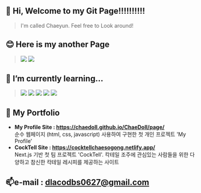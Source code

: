 ## 👋 Hi, Welcome to my Git Page!!!!!!!!!!
> I'm called Chaeyun. Feel free to Look around!   

## 😊 Here is my another Page
> <a href="https://blog.naver.com/codbs0627" target="_blank"><img src="https://img.shields.io/badge/blog-03C75A?style=flat&logo=Naver&logoColor=white"/></a> <a href="https://chaedoll.github.io/ChaeDoll/page/" target="_blank"><img src="https://img.shields.io/badge/Profile-06AC38?style=flat&logo=PagerDuty&logoColor=white"/></a>

## 📖 I’m currently learning...  
> <img src="https://img.shields.io/badge/JAVA-007396?style=flat&logo=java&logoColor=white"> <img src="https://img.shields.io/badge/REACT-61DAFB?style=flat&logo=React&logoColor=black"/> <img src="https://img.shields.io/badge/KOTLIN-7F52FF?style=flat&logo=Kotlin&logoColor=white"/> <img src="https://img.shields.io/badge/UNITY-222324?style=flat&logo=Unity&logoColor=white"/> <img src="https://img.shields.io/badge/C Sharp-239120?style=flat&logo=Csharp&logoColor=white"/>
<!--여기는 아이콘 보관소
Java : <img src="https://img.shields.io/badge/JAVA-007396?style=flat&logo=java&logoColor=white">
Unity : <img src="https://img.shields.io/badge/UNITY-222324?style=flat&logo=Unity&logoColor=white"/>
Kotlin : <img src="https://img.shields.io/badge/KOTLIN-7F52FF?style=flat&logo=Kotlin&logoColor=white"/>
C# : <img src="https://img.shields.io/badge/C Sharp-239120?style=flat&logo=Csharp&logoColor=white"/>
Spring : <img src="https://img.shields.io/badge/SPRING-6DB33F?style=flat&logo=Spring&logoColor=white"/>
Js : <img src="https://img.shields.io/badge/JS-F7DF1E?style=flat&logo=Javascript&logoColor=white"/>
C : <img src="https://img.shields.io/badge/C-A8B9CCF?style=flat&logo=C&logoColor=white"/> 
React : <img src="https://img.shields.io/badge/REACT-61DAFB?style=flat&logo=C&logoColor=black"/>
-->

## 🌱 My Portfolio
- **My Profile Site : https://chaedoll.github.io/ChaeDoll/page/**  
  순수 웹페이지 (html, css, javascript) 사용하여 구현한 첫 개인 프로젝트 'My Profile'
- **CockTell Site : https://cocktellchaesogong.netlify.app/**  
  Next.js 기반 첫 팀 프로젝트 'CockTell'.  칵테일 조주에 관심있는 사람들을 위한 다양하고 참신한 칵테일 레시피를 제공하는 사이트


## 📫e-mail : dlacodbs0627@gmail.com

<!--
**ChaeDoll/ChaeDoll** is a ✨ _special_ ✨ repository because its `README.md` (this file) appears on your GitHub profile.

Here are some ideas to get you started:

- 🔭 I’m currently working on ...
- 🌱 I’m currently learning ...
- 👯 I’m looking to collaborate on ...
- 🤔 I’m looking for help with ...
- 💬 Ask me about ...
- 📫 How to reach me: ...
- 😄 Pronouns: ...
- ⚡ Fun fact: ...
-->
